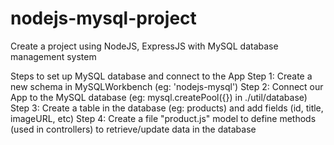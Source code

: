 # nodejs-mysql-project

Create a project using NodeJS, ExpressJS with MySQL database management system

Steps to set up MySQL database and connect to the App
  Step 1: Create a new schema in MySQLWorkbench (eg: 'nodejs-mysql')
  Step 2: Connect our App to the MySQL database (eg: mysql.createPool({}) in ./util/database)
  Step 3: Create a table in the database (eg: products) and add fields (id, title, imageURL, etc)
  Step 4: Create a file "product.js" model to define methods (used in controllers) to retrieve/update data in the database
